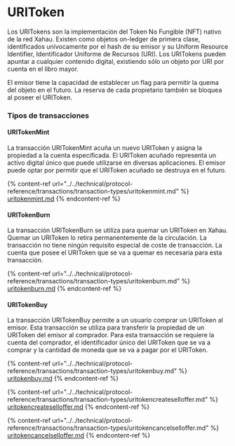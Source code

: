 # URIToken

Los URITokens son la implementación del Token No Fungible (NFT) nativo de la red Xahau. Existen como objetos on-ledger de primera clase, identificados unívocamente por el hash de su emisor y su Uniform Resource Identifier, Identificador Uniforme de Recursos (URI). Los URITokens pueden apuntar a cualquier contenido digital, existiendo sólo un objeto por URI por cuenta en el libro mayor.

El emisor tiene la capacidad de establecer un flag para permitir la quema del objeto en el futuro. La reserva de cada propietario también se bloquea al poseer el URIToken.

### Tipos de transacciones

#### URITokenMint

La transacción URITokenMint acuña un nuevo URIToken y asigna la propiedad a la cuenta especificada. El URIToken acuñado representa un activo digital único que puede utilizarse en diversas aplicaciones. El emisor puede optar por permitir que el URIToken acuñado se destruya en el futuro.

{% content-ref url="../../technical/protocol-reference/transactions/transaction-types/uritokenmint.md" %}
[uritokenmint.md](../../technical/protocol-reference/transactions/transaction-types/uritokenmint.md)
{% endcontent-ref %}

#### URITokenBurn

La transacción URITokenBurn se utiliza para quemar un URIToken en Xahau. Quemar un URIToken lo retira permanentemente de la circulación. La transacción no tiene ningún requisito especial de coste de transacción. La cuenta que posee el URIToken que se va a quemar es necesaria para esta transacción.

{% content-ref url="../../technical/protocol-reference/transactions/transaction-types/uritokenburn.md" %}
[uritokenburn.md](../../technical/protocol-reference/transactions/transaction-types/uritokenburn.md)
{% endcontent-ref %}

#### URITokenBuy

La transacción URITokenBuy permite a un usuario comprar un URIToken al emisor. Esta transacción se utiliza para transferir la propiedad de un URIToken del emisor al comprador. Para esta transacción se requiere la cuenta del comprador, el identificador único del URIToken que se va a comprar y la cantidad de moneda que se va a pagar por el URIToken.

{% content-ref url="../../technical/protocol-reference/transactions/transaction-types/uritokenbuy.md" %}
[uritokenbuy.md](../../technical/protocol-reference/transactions/transaction-types/uritokenbuy.md)
{% endcontent-ref %}

{% content-ref url="../../technical/protocol-reference/transactions/transaction-types/uritokencreateselloffer.md" %}
[uritokencreateselloffer.md](../../technical/protocol-reference/transactions/transaction-types/uritokencreateselloffer.md)
{% endcontent-ref %}

{% content-ref url="../../technical/protocol-reference/transactions/transaction-types/uritokencancelselloffer.md" %}
[uritokencancelselloffer.md](../../technical/protocol-reference/transactions/transaction-types/uritokencancelselloffer.md)
{% endcontent-ref %}
